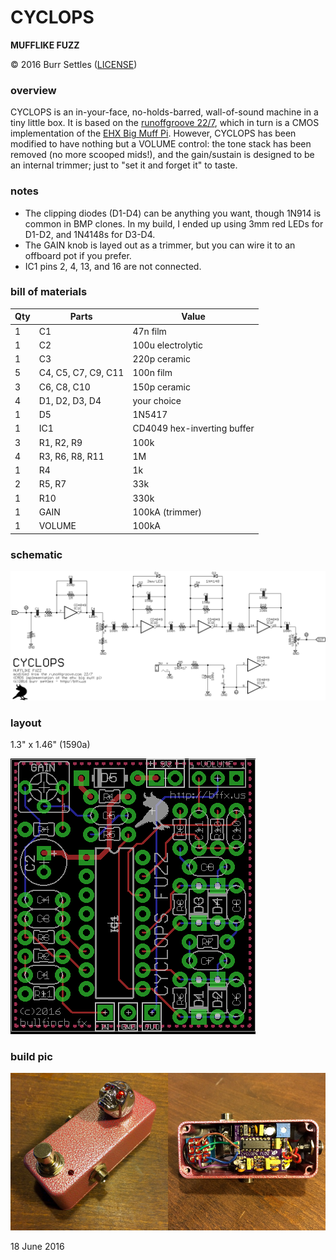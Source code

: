 # CYCLOPS

**MUFFLIKE FUZZ**

© 2016 Burr Settles ([LICENSE](../../LICENSE.md))


### overview

CYCLOPS is an in-your-face, no-holds-barred, wall-of-sound machine in a tiny little box. It is based on the [runoffgroove 22/7](http://runoffgroove.com/22-7.html), which in turn is a CMOS implementation of the [EHX Big Muff Pi](https://en.wikipedia.org/wiki/Big_Muff). However, CYCLOPS has been modified to have nothing but a VOLUME control: the tone stack has been removed (no more scooped mids!), and the gain/sustain is designed to be an internal trimmer; just to "set it and forget it" to taste.


### notes

* The clipping diodes (D1-D4) can be anything you want, though 1N914 is common in BMP clones. In my build, I ended up using 3mm red LEDs for D1-D2, and 1N4148s for D3-D4.
* The GAIN knob is layed out as a trimmer, but you can wire it to an offboard pot if you prefer.
* IC1 pins 2, 4, 13, and 16 are not connected.


### bill of materials

Qty | Parts | Value
--- | ----- | -----
1 | C1 | 47n film
1 | C2 | 100u electrolytic
1 | C3 | 220p ceramic
5 | C4, C5, C7, C9, C11 | 100n film
3 | C6, C8, C10 | 150p ceramic
4 | D1, D2, D3, D4 | your choice
1 | D5 | 1N5417
1 | IC1 | CD4049 hex-inverting buffer
3 | R1, R2, R9 | 100k
4 | R3, R6, R8, R11 | 1M
1 | R4 | 1k
2 | R5, R7 | 33k
1 | R10 | 330k
1 | GAIN | 100kA (trimmer)
1 | VOLUME | 100kA


### schematic

![schematic](schematic.png "CYCLOPS")


### layout

1.3" x 1.46" (1590a)

![layout](layout.png "CYCLOPS")


### build pic

![layout](cyclops_build_20160618.jpg "CYCLOPS")

18 June 2016
